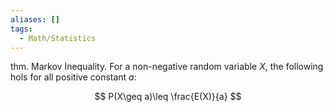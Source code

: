 ```yaml
---
aliases: []
tags:
  - Math/Statistics
---
```

thm. Markov Inequality. For a non-negative random variable $X$, the following hols for all positive constant $a$:

$$
P(X\geq a)\leq \frac{E(X)}{a}
$$

